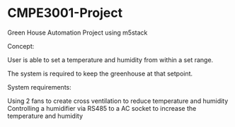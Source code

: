 # CMPE3001-Project
 Green House Automation Project using m5stack

Concept:

User is able to set a temperature and humidity from within a set range.

The system is required to keep the greenhouse at that setpoint.

System requirements:

Using 2 fans to create cross ventilation to reduce temperature and humidity
Controlling a humidifier via RS485 to a AC socket to increase the temperature and humidity
